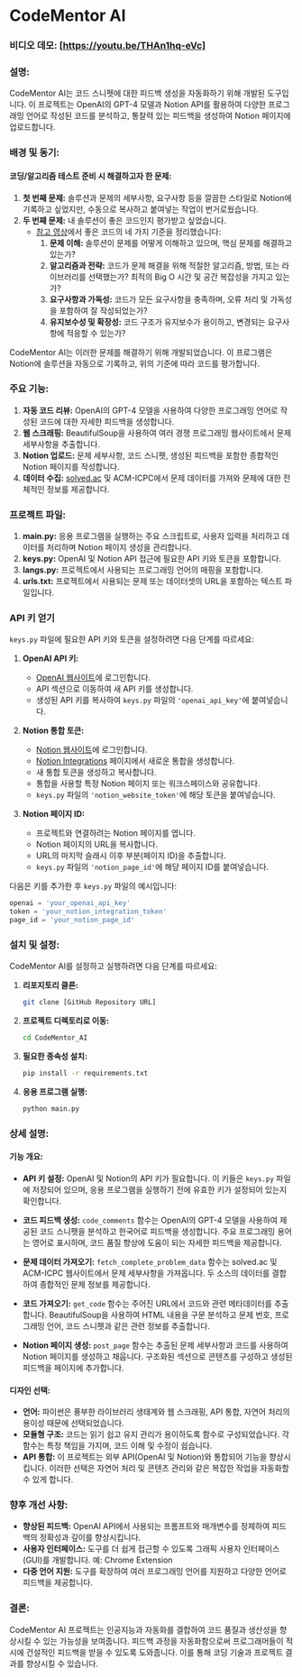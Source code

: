 # CodeMentor AI

### 비디오 데모: [https://youtu.be/THAn1hq-eVc]

### 설명:
CodeMentor AI는 코드 스니펫에 대한 피드백 생성을 자동화하기 위해 개발된 도구입니다. 이 프로젝트는 OpenAI의 GPT-4 모델과 Notion API를 활용하여 다양한 프로그래밍 언어로 작성된 코드를 분석하고, 통찰력 있는 피드백을 생성하여 Notion 페이지에 업로드합니다.

### 배경 및 동기:
#### 코딩/알고리즘 테스트 준비 시 해결하고자 한 문제:
1. **첫 번째 문제:** 솔루션과 문제의 세부사항, 요구사항 등을 깔끔한 스타일로 Notion에 기록하고 싶었지만, 수동으로 복사하고 붙여넣는 작업이 번거로웠습니다.
2. **두 번째 문제:** 내 솔루션이 좋은 코드인지 평가받고 싶었습니다.
   - [참고 영상](https://www.notion.so/AI-93b3d6e97fb54475a7e5bf9d814502f0?pvs=21)에서 좋은 코드의 네 가지 기준을 정리했습니다:
     1. **문제 이해:** 솔루션이 문제를 어떻게 이해하고 있으며, 핵심 문제를 해결하고 있는가?
     2. **알고리즘과 전략:** 코드가 문제 해결을 위해 적절한 알고리즘, 방법, 또는 라이브러리를 선택했는가? 최적의 Big O 시간 및 공간 복잡성을 가지고 있는가?
     3. **요구사항과 가독성:** 코드가 모든 요구사항을 충족하며, 오류 처리 및 가독성을 포함하여 잘 작성되었는가?
     4. **유지보수성 및 확장성:** 코드 구조가 유지보수가 용이하고, 변경되는 요구사항에 적응할 수 있는가?

CodeMentor AI는 이러한 문제를 해결하기 위해 개발되었습니다. 이 프로그램은 Notion에 솔루션을 자동으로 기록하고, 위의 기준에 따라 코드를 평가합니다.

### 주요 기능:
1. **자동 코드 리뷰:** OpenAI의 GPT-4 모델을 사용하여 다양한 프로그래밍 언어로 작성된 코드에 대한 자세한 피드백을 생성합니다.
2. **웹 스크래핑:** BeautifulSoup을 사용하여 여러 경쟁 프로그래밍 웹사이트에서 문제 세부사항을 추출합니다.
3. **Notion 업로드:** 문제 세부사항, 코드 스니펫, 생성된 피드백을 포함한 종합적인 Notion 페이지를 작성합니다.
4. **데이터 수집:** [solved.ac](http://solved.ac/) 및 ACM-ICPC에서 문제 데이터를 가져와 문제에 대한 전체적인 정보를 제공합니다.

### 프로젝트 파일:
1. **main.py:** 응용 프로그램을 실행하는 주요 스크립트로, 사용자 입력을 처리하고 데이터를 처리하며 Notion 페이지 생성을 관리합니다.
2. **keys.py:** OpenAI 및 Notion API 접근에 필요한 API 키와 토큰을 포함합니다.
3. **langs.py:** 프로젝트에서 사용되는 프로그래밍 언어의 매핑을 포함합니다.
4. **urls.txt:** 프로젝트에서 사용되는 문제 또는 데이터셋의 URL을 포함하는 텍스트 파일입니다.

### API 키 얻기

`keys.py` 파일에 필요한 API 키와 토큰을 설정하려면 다음 단계를 따르세요:

1. **OpenAI API 키:**
   - [OpenAI 웹사이트](https://www.openai.com/)에 로그인합니다.
   - API 섹션으로 이동하여 새 API 키를 생성합니다.
   - 생성된 API 키를 복사하여 `keys.py` 파일의 `'openai_api_key'`에 붙여넣습니다.

2. **Notion 통합 토큰:**
   - [Notion 웹사이트](https://www.notion.so/)에 로그인합니다.
   - [Notion Integrations](https://www.notion.so/my-integrations) 페이지에서 새로운 통합을 생성합니다.
   - 새 통합 토큰을 생성하고 복사합니다.
   - 통합을 사용할 특정 Notion 페이지 또는 워크스페이스와 공유합니다.
   - `keys.py` 파일의 `'notion_website_token'`에 해당 토큰을 붙여넣습니다.

3. **Notion 페이지 ID:**
   - 프로젝트와 연결하려는 Notion 페이지를 엽니다.
   - Notion 페이지의 URL을 복사합니다.
   - URL의 마지막 슬래시 이후 부분(페이지 ID)을 추출합니다.
   - `keys.py` 파일의 `'notion_page_id'`에 해당 페이지 ID를 붙여넣습니다.

다음은 키를 추가한 후 `keys.py` 파일의 예시입니다:

```python
openai = 'your_openai_api_key'
token = 'your_notion_integration_token'
page_id = 'your_notion_page_id'
```

### 설치 및 설정:
CodeMentor AI를 설정하고 실행하려면 다음 단계를 따르세요:

1. **리포지토리 클론:**
   ```bash
   git clone [GitHub Repository URL]
   ```
2. **프로젝트 디렉토리로 이동:**
   ```bash
   cd CodeMentor_AI
   ```
3. **필요한 종속성 설치:**
   ```bash
   pip install -r requirements.txt
   ```
4. **응용 프로그램 실행:**
   ```bash
   python main.py
   ```

### 상세 설명:
#### 기능 개요:
- **API 키 설정:**
  OpenAI 및 Notion의 API 키가 필요합니다. 이 키들은 `keys.py` 파일에 저장되어 있으며, 응용 프로그램을 실행하기 전에 유효한 키가 설정되어 있는지 확인합니다.
  
- **코드 피드백 생성:**
  `code_comments` 함수는 OpenAI의 GPT-4 모델을 사용하여 제공된 코드 스니펫을 분석하고 한국어로 피드백을 생성합니다. 주요 프로그래밍 용어는 영어로 표시하며, 코드 품질 향상에 도움이 되는 자세한 피드백을 제공합니다.

- **문제 데이터 가져오기:**
  `fetch_complete_problem_data` 함수는 solved.ac 및 ACM-ICPC 웹사이트에서 문제 세부사항을 가져옵니다. 두 소스의 데이터를 결합하여 종합적인 문제 정보를 제공합니다.

- **코드 가져오기:**
  `get_code` 함수는 주어진 URL에서 코드와 관련 메타데이터를 추출합니다. BeautifulSoup을 사용하여 HTML 내용을 구문 분석하고 문제 번호, 프로그래밍 언어, 코드 스니펫과 같은 관련 정보를 추출합니다.

- **Notion 페이지 생성:**
  `post_page` 함수는 추출된 문제 세부사항과 코드를 사용하여 Notion 페이지를 생성하고 채웁니다. 구조화된 섹션으로 콘텐츠를 구성하고 생성된 피드백을 페이지에 추가합니다.

#### 디자인 선택:
- **언어:** 파이썬은 풍부한 라이브러리 생태계와 웹 스크래핑, API 통합, 자연어 처리의 용이성 때문에 선택되었습니다.
- **모듈형 구조:** 코드는 읽기 쉽고 유지 관리가 용이하도록 함수로 구성되었습니다. 각 함수는 특정 책임을 가지며, 코드 이해 및 수정이 쉽습니다.
- **API 통합:** 이 프로젝트는 외부 API(OpenAI 및 Notion)와 통합되어 기능을 향상시킵니다. 이러한 선택은 자연어 처리 및 콘텐츠 관리와 같은 복잡한 작업을 자동화할 수 있게 합니다.

### 향후 개선 사항:
- **향상된 피드백:** OpenAI API에서 사용되는 프롬프트와 매개변수를 정제하여 피드백의 정확성과 깊이를 향상시킵니다.
- **사용자 인터페이스:** 도구를 더 쉽게 접근할 수 있도록 그래픽 사용자 인터페이스(GUI)를 개발합니다. 예: Chrome Extension
- **다중 언어 지원:** 도구를 확장하여 여러 프로그래밍 언어를 지원하고 다양한 언어로 피드백을 제공합니다.

### 결론:
CodeMentor AI 프로젝트는 인공지능과 자동화를 결합하여 코드 품질과 생산성을 향상시킬 수 있는 가능성을 보여줍니다. 피드백 과정을 자동화함으로써 프로그래머들이 적시에 건설적인 피드백을 받을 수 있도록 도와줍니다. 이를 통해 코딩 기술과 프로젝트 결과를 향상시킬 수 있습니다.
